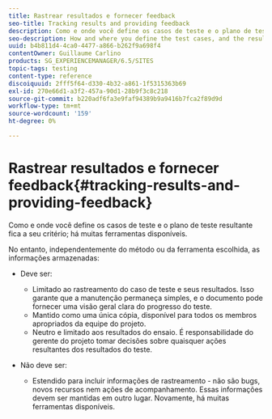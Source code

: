 ```yaml
---
title: Rastrear resultados e fornecer feedback
seo-title: Tracking results and providing feedback
description: Como e onde você define os casos de teste e o plano de teste resultante fica a seu critério
seo-description: How and where you define the test cases, and the resulting test plan, is at your own discretion
uuid: b4b811d4-4ca0-4477-a866-b262f9a698f4
contentOwner: Guillaume Carlino
products: SG_EXPERIENCEMANAGER/6.5/SITES
topic-tags: testing
content-type: reference
discoiquuid: 2fff5f64-d330-4b32-a861-1f5315363b69
exl-id: 270e66d1-a3f2-457a-90d1-28b9f3c8c218
source-git-commit: b220adf6fa3e9faf94389b9a9416b7fca2f89d9d
workflow-type: tm+mt
source-wordcount: '159'
ht-degree: 0%

---
```


# Rastrear resultados e fornecer feedback{#tracking-results-and-providing-feedback}

Como e onde você define os casos de teste e o plano de teste resultante fica a seu critério; há muitas ferramentas disponíveis.

No entanto, independentemente do método ou da ferramenta escolhida, as informações armazenadas:

* Deve ser:

   * Limitado ao rastreamento do caso de teste e seus resultados. Isso garante que a manutenção permaneça simples, e o documento pode fornecer uma visão geral clara do progresso do teste.
   * Mantido como uma única cópia, disponível para todos os membros apropriados da equipe do projeto.
   * Neutro e limitado aos resultados do ensaio. É responsabilidade do gerente do projeto tomar decisões sobre quaisquer ações resultantes dos resultados do teste.

* Não deve ser:

   * Estendido para incluir informações de rastreamento - não são bugs, novos recursos nem ações de acompanhamento. Essas informações devem ser mantidas em outro lugar. Novamente, há muitas ferramentas disponíveis.

